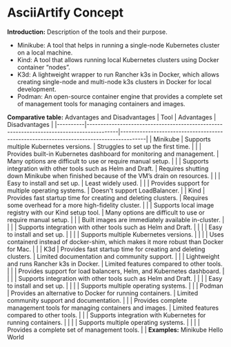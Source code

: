 # AsciiArtify Concept
**Introduction:** Description of the tools and their purpose.

   -   Minikube: A tool that helps in running a single-node Kubernetes cluster on a local machine.
   -   Kind: A tool that allows running local Kubernetes clusters using Docker container “nodes”.
   -   K3d: A lightweight wrapper to run Rancher k3s in Docker, which allows creating single-node and multi-node k3s clusters in    Docker for local development.
   -   Podman: An open-source container engine that provides a complete set of management tools for managing containers and images.

**Comparative table:** Advantages and Disadvantages
| Tool     | Advantages                                                                              | Disadvantages                                                                         |
|----------|-----------------------------------------------------------------------------------------|---------------------------------------------------------------------------------------|
| Minikube | Supports multiple Kubernetes versions.                                                  | Struggles to set up the first time.                                                   |
|          | Provides built-in Kubernetes dashboard for monitoring and management.                   | Many options are difficult to use or require manual setup.                            |
|          | Supports integration with other tools such as Helm and Draft.                           | Requires shutting down Minikube when finished because of the VM’s drain on resources. |
|          | Easy to install and set up.                                                             | Least widely used.                                                                    |
|          | Provides support for multiple operating systems.                                        | Doesn't support LoadBalancer.                                                                                    |
| Kind     | Provides fast startup time for creating and deleting clusters.                          | Requires some overhead for a more high-fidelity cluster.                              |
|          | Supports local image registry with our Kind setup tool.                                 | Many options are difficult to use or require manual setup.                            |
|          | Built images are immediately available in-cluster.                                      |                                                                                       |
|          | Supports integration with other tools such as Helm and Draft.                           |                                                                                       |
|          | Easy to install and set up.                                                             |                                                                                       |
|          | Supports multiple Kubernetes versions.                                                  |                                                                                       |
|          | Uses containerd instead of docker-shim, which makes it more robust than Docker for Mac. |                                                                                       |
| K3d      | Provides fast startup time for creating and deleting clusters.                          | Limited documentation and community support.                                          |
|          | Lightweight and runs Rancher k3s in Docker.                                             | Limited features compared to other tools.                                             |
|          | Provides support for load balancers, Helm, and Kubernetes dashboard.                    |                                                                                       |
|          | Supports integration with other tools such as Helm and Draft.                           |                                                                                       |
|          | Easy to install and set up.                                                             |                                                                                       |
|          | Supports multiple operating systems.                                                    |                                                                                       |
| Podman   | Provides an alternative to Docker for running containers.                               | Limited community support and documentation.                                          |
|          | Provides complete management tools for managing containers and images.                  | Limited features compared to other tools.                                             |
|          | Supports integration with Kubernetes for running containers.                            |                                                                                       |
|          | Supports multiple operating systems.                                                    |                                                                                       |
|          | Provides a complete set of management tools.                                            |                                                                                       |
**Examples:**
Minikube Hello World


